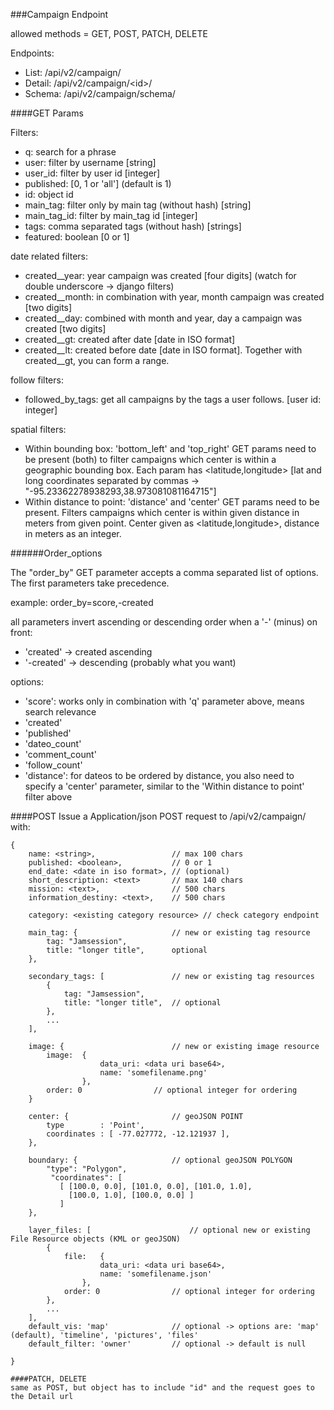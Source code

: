 ###Campaign Endpoint

allowed methods = GET, POST, PATCH, DELETE

Endpoints:

* List: /api/v2/campaign/
* Detail: /api/v2/campaign/\<id\>/
* Schema: /api/v2/campaign/schema/


####GET Params

Filters:
* q: search for a phrase
* user: filter by username [string]
* user_id: filter by user id [integer]
* published: [0, 1 or 'all'] (default is 1)
* id: object id
* main_tag: filter only by main tag (without hash) [string]
* main_tag_id: filter by main_tag id [integer]
* tags: comma separated tags (without hash) [strings]
* featured: boolean [0 or 1]

date related filters:
* created__year: year campaign was created [four digits] (watch for double underscore -> django filters)
* created__month: in combination with year, month campaign was created [two digits]
* created__day: combined with month and year, day a campaign was created [two digits]
* created__gt: created after date [date in ISO format]
* created__lt: created before date [date in ISO format]. Together with created__gt, you can form a range.

follow filters:
* followed_by_tags: get all campaigns by the tags a user follows. [user id: integer]

spatial filters:
* Within bounding box: 'bottom_left' and 'top_right' GET params need to be present (both) to filter campaigns which center is within a geographic bounding box. Each param has \<latitude,longitude\> [lat and long coordinates separated by commas -> "-95.23362278938293,38.973081081164715"]
* Within distance to point: 'distance' and 'center' GET params need to be present. Filters campaigns which center is within given distance in meters from given point. Center given as \<latitude,longitude\>, distance in meters as an integer.


######Order_options

The "order_by" GET parameter accepts a comma separated list of options. The first parameters take precedence.

example: order_by=score,-created

all parameters invert ascending or descending order when a '-' (minus) on front:

* 'created' -> created ascending
* '-created' -> descending (probably what you want)

options:
* 'score': works only in combination with 'q' parameter above, means search relevance
* 'created'
* 'published'
* 'dateo_count'
* 'comment_count'
* 'follow_count'
* 'distance': for dateos to be ordered by distance, you also need to specify a 'center' parameter, similar to the 'Within distance to point' filter above


####POST
Issue a Application/json POST request to /api/v2/campaign/ with:

	{
		name: <string>, 				// max 100 chars
		published: <boolean>,  			// 0 or 1
		end_date: <date in iso format>,	// (optional)
		short_description: <text>	  	// max 140 chars
		mission: <text>, 			  	// 500 chars
		information_destiny: <text>,  	// 500 chars

		category: <existing category resource> // check category endpoint

		main_tag: { 					// new or existing tag resource
			tag: "Jamsession",
			title: "longer title", 		optional
		},

		secondary_tags: [				// new or existing tag resources
			{
				tag: "Jamsession",
				title: "longer title",  // optional
			},
			...
		],

		image: {						// new or existing image resource
			image:	{
						data_uri: <data uri base64>,
						name: 'somefilename.png'
					},
			order: 0 				// optional integer for ordering
		}

		center: {						// geoJSON POINT
			type        : 'Point',
			coordinates : [ -77.027772, -12.121937 ],
		},

		boundary: {						// optional geoJSON POLYGON
			"type": "Polygon",
	         "coordinates": [
	           [ [100.0, 0.0], [101.0, 0.0], [101.0, 1.0],
	             [100.0, 1.0], [100.0, 0.0] ]
	           ]
		},

		layer_files: [						// optional new or existing File Resource objects (KML or geoJSON)
			{
				file:	{
						data_uri: <data uri base64>,
						name: 'somefilename.json'
					},
				order: 0 				// optional integer for ordering
			},
			...
		],
		default_vis: 'map'				// optional -> options are: 'map' (default), 'timeline', 'pictures', 'files'
		default_filter: 'owner'			// optional -> default is null

	}

	####PATCH, DELETE
	same as POST, but object has to include "id" and the request goes to the Detail url
